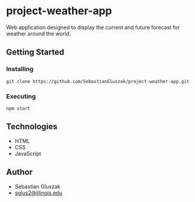 # project-weather-app

Web application designed to display the current and future forecast for weather around the world.

## Getting Started

### Installing

```
git clone https://github.com/SebastianGluszak/project-weather-app.git
```

### Executing

```
npm start
```

## Technologies

- HTML
- CSS
- JavaScript

## Author

- Sebastian Gluszak
- sglus2@illinois.edu

